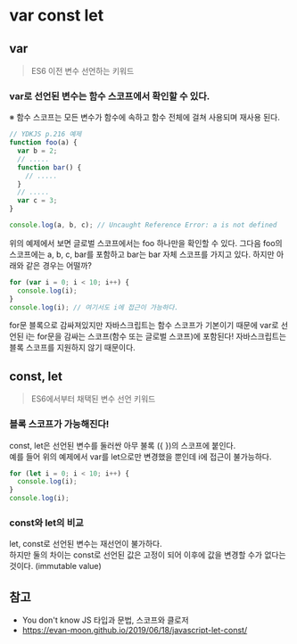# var const let

## var

> ES6 이전 변수 선언하는 키워드

### var로 선언된 변수는 함수 스코프에서 확인할 수 있다.

※ 함수 스코프는 모든 변수가 함수에 속하고 함수 전체에 걸쳐 사용되며 재사용 된다.

```js
// YDKJS p.216 예제
function foo(a) {
  var b = 2;
  // .....
  function bar() {
    // .....
  }
  // .....
  var c = 3;
}

console.log(a, b, c); // Uncaught Reference Error: a is not defined
```

위의 예제에서 보면 글로벌 스코프에서는 foo 하나만을 확인할 수 있다. 그다음 foo의 스코프에는 a, b, c, bar를 포함하고 bar는 bar 자체 스코프를 가지고 있다.
하지만 아래와 같은 경우는 어떨까?

```js
for (var i = 0; i < 10; i++) {
  console.log(i);
}
console.log(i); // 여기서도 i에 접근이 가능하다.
```

for문 블록으로 감싸져있지만 자바스크립트는 함수 스코프가 기본이기 때문에 var로 선언된 i는 for문을 감싸는 스코프(함수 또는 글로벌 스코프)에 포함된다! 자바스크립트는 블록 스코프를 지원하지 않기 때문이다.

## const, let

> ES6에서부터 채택된 변수 선언 키워드

### 블록 스코프가 가능해진다!

const, let은 선언된 변수를 둘러싼 아무 불록 ({ })의 스코프에 붙인다.<br>
예를 들어 위의 예제에서 var를 let으로만 변경했을 뿐인데 i에 접근이 불가능하다.

```js
for (let i = 0; i < 10; i++) {
  console.log(i);
}
console.log(i);
```

### const와 let의 비교

let, const로 선언된 변수는 재선언이 불가하다.<br>
하지만 둘의 차이는 const로 선언된 값은 고정이 되어 이후에 값을 변경할 수가 없다는 것이다. (immutable value)

## 참고

- You don't know JS 타입과 문법, 스코프와 클로저
- https://evan-moon.github.io/2019/06/18/javascript-let-const/
